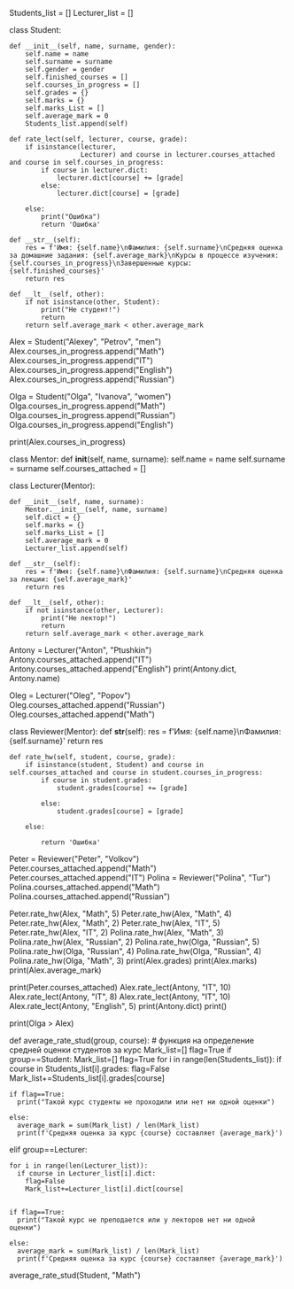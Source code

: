 Students_list = []
Lecturer_list = []


class Student:
    
    def __init__(self, name, surname, gender):
        self.name = name
        self.surname = surname
        self.gender = gender
        self.finished_courses = []
        self.courses_in_progress = []
        self.grades = {}
        self.marks = {}
        self.marks_List = []
        self.average_mark = 0
        Students_list.append(self)

    def rate_lect(self, lecturer, course, grade):
        if isinstance(lecturer,
                      Lecturer) and course in lecturer.courses_attached and course in self.courses_in_progress:
            if course in lecturer.dict:
                lecturer.dict[course] += [grade]
            else:
                lecturer.dict[course] = [grade]
          
        else:
            print("Ошибка")
            return 'Ошибка'

    def __str__(self):
        res = f'Имя: {self.name}\nФамилия: {self.surname}\nСредняя оценка за домашние задания: {self.average_mark}\nКурсы в процессе изучения: {self.courses_in_progress}\nЗавершенные курсы: {self.finished_courses}'
        return res

    def __lt__(self, other):
        if not isinstance(other, Student):
            print("Не студент!")
            return
        return self.average_mark < other.average_mark


Alex = Student("Alexey", "Petrov", "men")
Alex.courses_in_progress.append("Math")
Alex.courses_in_progress.append("IT")
Alex.courses_in_progress.append("English")
Alex.courses_in_progress.append("Russian")

Olga = Student("Olga", "Ivanova", "women")
Olga.courses_in_progress.append("Math")
Olga.courses_in_progress.append("Russian")
Olga.courses_in_progress.append("English")

print(Alex.courses_in_progress)


class Mentor:
    def __init__(self, name, surname):
        self.name = name
        self.surname = surname
        self.courses_attached = []


class Lecturer(Mentor):
   
    def __init__(self, name, surname):
        Mentor.__init__(self, name, surname)
        self.dict = {}
        self.marks = {}
        self.marks_List = []
        self.average_mark = 0
        Lecturer_list.append(self)

    def __str__(self):
        res = f'Имя: {self.name}\nФамилия: {self.surname}\nСредняя оценка за лекции: {self.average_mark}'
        return res

    def __lt__(self, other):
        if not isinstance(other, Lecturer):
            print("Не лектор!")
            return
        return self.average_mark < other.average_mark


Antony = Lecturer("Anton", "Ptushkin")
Antony.courses_attached.append("IT")
Antony.courses_attached.append("English")
print(Antony.dict, Antony.name)

Oleg = Lecturer("Oleg", "Popov")
Oleg.courses_attached.append("Russian")
Oleg.courses_attached.append("Math")


class Reviewer(Mentor):
    def __str__(self):
        res = f'Имя: {self.name}\nФамилия: {self.surname}'
        return res

    def rate_hw(self, student, course, grade):
        if isinstance(student, Student) and course in self.courses_attached and course in student.courses_in_progress:
            if course in student.grades:
                student.grades[course] += [grade]

            else:
                student.grades[course] = [grade]
         
        else:

            return 'Ошибка'


Peter = Reviewer("Peter", "Volkov")
Peter.courses_attached.append("Math")
Peter.courses_attached.append("IT")
Polina = Reviewer("Polina", "Tur")
Polina.courses_attached.append("Math")
Polina.courses_attached.append("Russian")

Peter.rate_hw(Alex, "Math", 5)
Peter.rate_hw(Alex, "Math", 4)
Peter.rate_hw(Alex, "Math", 2)
Peter.rate_hw(Alex, "IT", 5)
Peter.rate_hw(Alex, "IT", 2)
Polina.rate_hw(Alex, "Math", 3)
Polina.rate_hw(Alex, "Russian", 2)
Polina.rate_hw(Olga, "Russian", 5)
Polina.rate_hw(Olga, "Russian", 4)
Polina.rate_hw(Olga, "Russian", 4)
Polina.rate_hw(Olga, "Math", 3)
print(Alex.grades)
print(Alex.marks)
print(Alex.average_mark)

print(Peter.courses_attached)
Alex.rate_lect(Antony, "IT", 10)
Alex.rate_lect(Antony, "IT", 8)
Alex.rate_lect(Antony, "IT", 10)
Alex.rate_lect(Antony, "English", 5)
print(Antony.dict)
print()




print(Olga > Alex)




def average_rate_stud(group, course): # функция на определение средней оценки студентов за курс 
  Mark_list=[]
  flag=True
  if group==Student:
    Mark_list=[]
    flag=True
    for i in range(len(Students_list)):
      if course in Students_list[i].grades:
        flag=False
        Mark_list+=Students_list[i].grades[course]
        
    
    if flag==True:
      print("Такой курс студенты не проходили или нет ни одной оценки")

    else:
      average_mark = sum(Mark_list) / len(Mark_list)
      print(f'Средняя оценка за курс {course} составляет {average_mark}')


  elif group==Lecturer:
    
    for i in range(len(Lecturer_list)):
      if course in Lecturer_list[i].dict:
        flag=False
        Mark_list+=Lecturer_list[i].dict[course]
   
    
    if flag==True:
      print("Такой курс не преподается или у лекторов нет ни одной оценки")

    else:
      average_mark = sum(Mark_list) / len(Mark_list)
      print(f'Средняя оценка за курс {course} составляет {average_mark}')


average_rate_stud(Student, "Math")